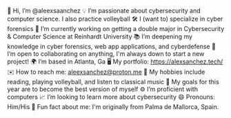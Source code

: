 👋 Hi, I’m @aleexsaanchez
💡 I’m passionate about cybersecurity and computer science. I also practice volleyball
🛠️ I (want to) specialize in cyber forensics
🚀 I’m currently working on getting a double major in Cybersecurity & Computer Science at Reinhardt University
📚 I’m deepening my knowledge in cyber forensics, web app applications, and cyberdefense
🤝 I’m open to collaborating on anything, I'm always down to start a new project!
🌍 I’m based in Atlanta, Ga
🖥️ My portfolio: https://alexsanchez.tech/
✉️ How to reach me: aleexsanchez@proton.me
🎨 My hobbies include reading, playing volleyball, and listen to classical music
🎯 My goals for this year are to become the best version of myself
⚙️ I’m proficient with computers
📈 I’m looking to learn more about cybersecurity
😄 Pronouns: Him/His
🎉 Fun fact about me: I'm originally from Palma de Mallorca, Spain. 

<!---
aleexsaanchez/aleexsaanchez is a ✨ special ✨ repository because its `README.md` (this file) appears on your GitHub profile.
You can click the Preview link to take a look at your changes.
--->
